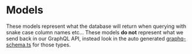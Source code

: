 # Models

These models represent what the database will return when querying with snake case column names etc...
These models **do not** represent what we send back in our GraphQL API, instead look in the auto generated
[graphq-schema.ts](../graphql-schema.ts) for those types.
